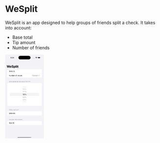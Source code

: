 # WeSplit

WeSplit is an app designed to help groups of friends split a check. It takes into account:

- Base total
- Tip amount
- Number of friends

<img src="attachments/wesplit.png" alt="Screenshot of WeSplit app" width="25%">
